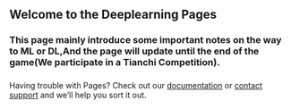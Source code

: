 ## Welcome to the Deeplearning Pages

### This page mainly introduce some important notes on the way to ML or DL,And the page will update until the end of the game(We participate in a Tianchi Competition).

### 




Having trouble with Pages? Check out our [documentation](https://help.github.com/categories/github-pages-basics/) or [contact support](https://github.com/contact) and we’ll help you sort it out.
